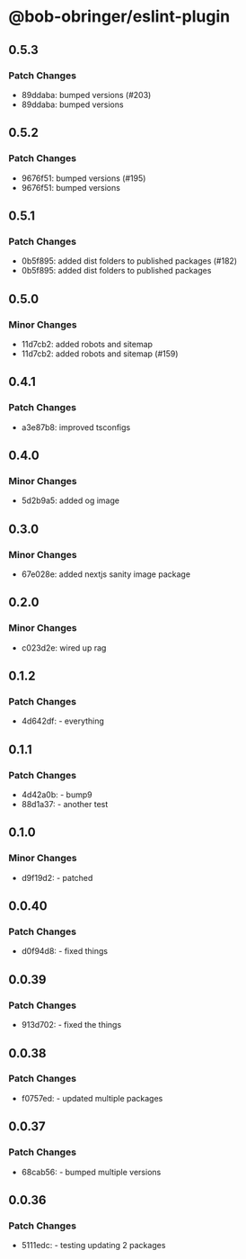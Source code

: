# @bob-obringer/eslint-plugin

## 0.5.3

### Patch Changes

- 89ddaba: bumped versions (#203)
- 89ddaba: bumped versions

## 0.5.2

### Patch Changes

- 9676f51: bumped versions (#195)
- 9676f51: bumped versions

## 0.5.1

### Patch Changes

- 0b5f895: added dist folders to published packages (#182)
- 0b5f895: added dist folders to published packages

## 0.5.0

### Minor Changes

- 11d7cb2: added robots and sitemap
- 11d7cb2: added robots and sitemap (#159)

## 0.4.1

### Patch Changes

- a3e87b8: improved tsconfigs

## 0.4.0

### Minor Changes

- 5d2b9a5: added og image

## 0.3.0

### Minor Changes

- 67e028e: added nextjs sanity image package

## 0.2.0

### Minor Changes

- c023d2e: wired up rag

## 0.1.2

### Patch Changes

- 4d642df: - everything

## 0.1.1

### Patch Changes

- 4d42a0b: - bump9
- 88d1a37: - another test

## 0.1.0

### Minor Changes

- d9f19d2: - patched

## 0.0.40

### Patch Changes

- d0f94d8: - fixed things

## 0.0.39

### Patch Changes

- 913d702: - fixed the things

## 0.0.38

### Patch Changes

- f0757ed: - updated multiple packages

## 0.0.37

### Patch Changes

- 68cab56: - bumped multiple versions

## 0.0.36

### Patch Changes

- 5111edc: - testing updating 2 packages
